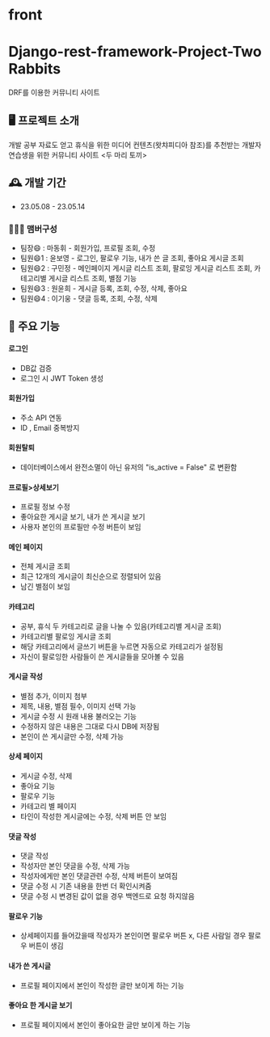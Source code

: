 # front
# Django-rest-framework-Project-Two Rabbits
DRF를 이용한 커뮤니티 사이트


## 🖥️ 프로젝트 소개
개발 공부 자료도 얻고 휴식을 위한 미디어 컨텐츠(왓챠피디아 참조)를 추천받는 개발자 연습생을 위한 커뮤니티 사이트 <두 마리 토끼>

## 🕰️ 개발 기간
* 23.05.08 - 23.05.14

### 🧑‍🤝‍🧑 맴버구성
 - 팀장😄  : 마동휘 - 회원가입, 프로필 조회, 수정
 - 팀원😄1 : 윤보영 - 로그인, 팔로우 기능, 내가 쓴 글 조회, 좋아요 게시글 조회
 - 팀원😄2 : 구민정 - 메인페이지 게시글 리스트 조회, 팔로잉 게시글 리스트 조회, 카테고리별 게시글 리스트 조회, 별점 기능
 - 팀원😄3 : 원윤희 - 게시글 등록, 조회, 수정, 삭제, 좋아요
 - 팀원😄4 : 이기웅 - 댓글 등록, 조회, 수정, 삭제

## 📌 주요 기능
#### 로그인 
- DB값 검증
- 로그인 시 JWT Token 생성

#### 회원가입 
- 주소 API 연동
- ID , Email 중복방지

#### 회원탈퇴
- 데이터베이스에서 완전소멸이 아닌 유저의 "is_active = False" 로 변환함

#### 프로필>상세보기
- 프로필 정보 수정
- 좋아요한 게시글 보기, 내가 쓴 게시글 보기
- 사용자 본인의 프로필만 수정 버튼이 보임

#### 메인 페이지 
- 전체 게시글 조회
- 최근 12개의 게시글이 최신순으로 정렬되어 있음
- 남긴 별점이 보임

#### 카테고리
- 공부, 휴식 두 카테고리로 글을 나눌 수 있음(카테고리별 게시글 조회)
- 카테고리별 팔로잉 게시글 조회
- 해당 카테고리에서 글쓰기 버튼을 누르면 자동으로 카테고리가 설정됨
- 자신이 팔로잉한 사람들이 쓴 게시글들을 모아볼 수 있음

#### 게시글 작성
- 별점 추가, 이미지 첨부
- 제목, 내용, 별점 필수, 이미지 선택 가능
- 게시글 수정 시 원래 내용 불러오는 기능
- 수정하지 않은 내용은 그대로 다시 DB에 저장됨
- 본인이 쓴 게시글만 수정, 삭제 가능

#### 상세 페이지
- 게시글 수정, 삭제
- 좋아요 기능
- 팔로우 기능
- 카테고리 별 페이지
- 타인이 작성한 게시글에는 수정, 삭제 버튼 안 보임

#### 댓글 작성
- 댓글 작성
- 작성자만 본인 댓글을 수정, 삭제 가능
- 작성자에게만 본인 댓글관련 수정, 삭제 버튼이 보여짐
- 댓글 수정 시 기존 내용을 한번 더 확인시켜줌
- 댓글 수정 시 변경된 값이 없을 경우 백엔드로 요청 하지않음

#### 팔로우 기능
- 상세페이지를 들어갔을때 작성자가 본인이면 팔로우 버튼 x, 다른 사람일 경우 팔로우 버튼이 생김

#### 내가 쓴 게시글
- 프로필 페이지에서 본인이 작성한 글만 보이게 하는 기능 

#### 좋아요 한 게시글 보기
- 프로필 페이지에서 본인이 좋아요한 글만 보이게 하는 기능
